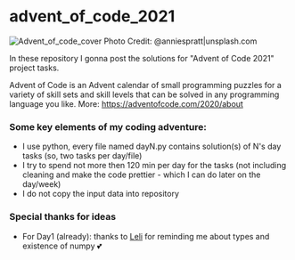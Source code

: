 # advent_of_code_2021

![Advent_of_code_cover Photo Credit: @anniespratt|unsplash.com](https://github.com/asyaparfenova/advent_of_code_2021/blob/main/cover.jpg?raw=true "Photo Credit: 
@Joanna Kosinska|unsplash.com")

In these repository I gonna post the solutions for "Advent of Code 2021" project tasks.

Advent of Code is an Advent calendar of small programming puzzles for a variety of skill sets and skill levels that can be solved in any programming language you like.
More: https://adventofcode.com/2020/about

### Some key elements of my coding adventure:
- I use python, every file named dayN.py contains solution(s) of N's day tasks (so, two tasks per day/file)
- I try to spend not more then 120 min per day for the tasks (not including cleaning and make the code prettier - which I can do later on the day/week)
- I do not copy the input data into repository

### Special thanks for ideas
- For Day1 (already): thanks to [Leli](https://github.com/lelilia) for reminding me about types and existence of numpy 💕
